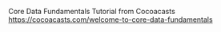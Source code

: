 Core Data Fundamentals Tutorial from Cocoacasts
https://cocoacasts.com/welcome-to-core-data-fundamentals
